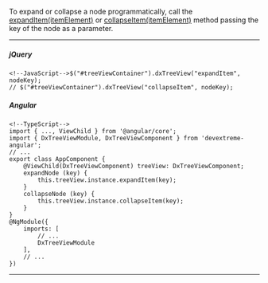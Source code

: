 To expand or collapse a node programmatically, call the [expandItem(itemElement)](/api-reference/10%20UI%20Widgets/dxTreeView/3%20Methods/expandItem(itemElement).md '/Documentation/ApiReference/UI_Widgets/dxTreeView/Methods/#expandItemitemElement') or [collapseItem(itemElement)](/api-reference/10%20UI%20Widgets/dxTreeView/3%20Methods/collapseItem(itemElement).md '/Documentation/ApiReference/UI_Widgets/dxTreeView/Methods/#collapseItemitemElement') method passing the key of the node as a parameter.

---
##### jQuery

    <!--JavaScript-->$("#treeViewContainer").dxTreeView("expandItem", nodeKey);
    // $("#treeViewContainer").dxTreeView("collapseItem", nodeKey);

##### Angular

    <!--TypeScript-->
    import { ..., ViewChild } from '@angular/core';
    import { DxTreeViewModule, DxTreeViewComponent } from 'devextreme-angular';
    // ...
    export class AppComponent {
        @ViewChild(DxTreeViewComponent) treeView: DxTreeViewComponent;
        expandNode (key) {
            this.treeView.instance.expandItem(key);
        }
        collapseNode (key) {
            this.treeView.instance.collapseItem(key);
        }
    }
    @NgModule({
        imports: [
            // ...
            DxTreeViewModule
        ],
        // ...
    })
    
---